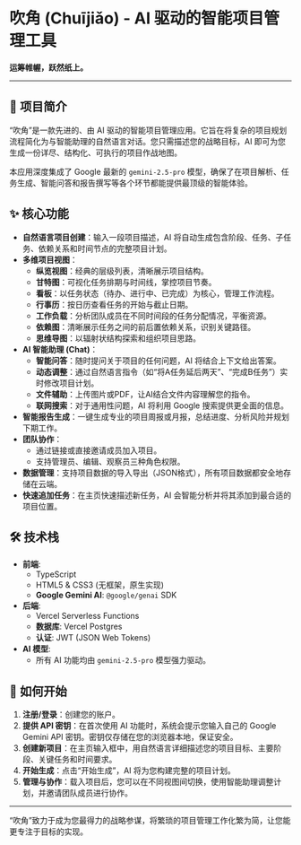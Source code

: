 # 吹角 (Chuījiǎo) - AI 驱动的智能项目管理工具

**运筹帷幄，跃然纸上。**

---

## 📖 项目简介

“吹角”是一款先进的、由 AI 驱动的智能项目管理应用。它旨在将复杂的项目规划流程简化为与智能助理的自然语言对话。您只需描述您的战略目标，AI 即可为您生成一份详尽、结构化、可执行的项目作战地图。

本应用深度集成了 Google 最新的 `gemini-2.5-pro` 模型，确保了在项目解析、任务生成、智能问答和报告撰写等各个环节都能提供最顶级的智能体验。

## ✨ 核心功能

-   **自然语言项目创建**：输入一段项目描述，AI 将自动生成包含阶段、任务、子任务、依赖关系和时间节点的完整项目计划。
-   **多维项目视图**：
    -   **纵览视图**：经典的层级列表，清晰展示项目结构。
    -   **甘特图**：可视化任务排期与时间线，掌控项目节奏。
    -   **看板**：以任务状态（待办、进行中、已完成）为核心，管理工作流程。
    -   **行事历**：按日历查看任务的开始与截止日期。
    -   **工作负载**：分析团队成员在不同时间段的任务分配情况，平衡资源。
    -   **依赖图**：清晰展示任务之间的前后置依赖关系，识别关键路径。
    -   **思维导图**：以辐射状结构探索和组织项目思路。
-   **AI 智能助理 (Chat)**：
    -   **智能问答**：随时提问关于项目的任何问题，AI 将结合上下文给出答案。
    -   **动态调整**：通过自然语言指令（如“将A任务延后两天”、“完成B任务”）实时修改项目计划。
    -   **文件辅助**：上传图片或PDF，让AI结合文件内容理解您的指令。
    -   **联网搜索**：对于通用性问题，AI 将利用 Google 搜索提供更全面的信息。
-   **智能报告生成**：一键生成专业的项目周报或月报，总结进度、分析风险并规划下期工作。
-   **团队协作**：
    -   通过链接或直接邀请成员加入项目。
    -   支持管理员、编辑、观察员三种角色权限。
-   **数据管理**：支持项目数据的导入导出（JSON格式），所有项目数据都安全地存储在云端。
-   **快速追加任务**：在主页快速描述新任务，AI 会智能分析并将其添加到最合适的项目位置。

## 🛠️ 技术栈

-   **前端**:
    -   TypeScript
    -   HTML5 & CSS3 (无框架，原生实现)
    -   **Google Gemini AI**: `@google/genai` SDK
-   **后端**:
    -   Vercel Serverless Functions
    -   **数据库**: Vercel Postgres
    -   **认证**: JWT (JSON Web Tokens)
-   **AI 模型**:
    -   所有 AI 功能均由 `gemini-2.5-pro` 模型强力驱动。

## 🚀 如何开始

1.  **注册/登录**：创建您的账户。
2.  **提供 API 密钥**：在首次使用 AI 功能时，系统会提示您输入自己的 Google Gemini API 密钥。密钥仅存储在您的浏览器本地，保证安全。
3.  **创建新项目**：在主页输入框中，用自然语言详细描述您的项目目标、主要阶段、关键任务和时间要求。
4.  **开始生成**：点击“开始生成”，AI 将为您构建完整的项目计划。
5.  **管理与协作**：载入项目后，您可以在不同视图间切换，使用智能助理调整计划，并邀请团队成员进行协作。

---

“吹角”致力于成为您最得力的战略参谋，将繁琐的项目管理工作化繁为简，让您能更专注于目标的实现。
